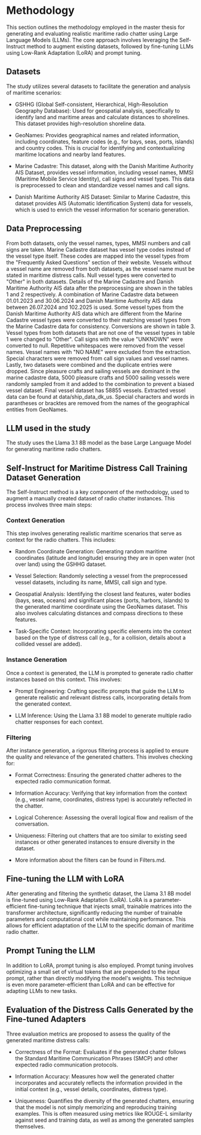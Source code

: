 # Methodology

This section outlines the methodology employed in the master thesis for generating and evaluating realistic maritime radio chatter using Large Language Models (LLMs). The core approach involves leveraging the Self-Instruct method to augment existing datasets, followed by fine-tuning LLMs using Low-Rank Adaptation (LoRA) and prompt tuning.

## Datasets

The study utilizes several datasets to facilitate the generation and analysis of maritime scenarios:

- GSHHG (Global Self-consistent, Hierarchical, High-Resolution Geography Database): Used for geospatial analysis, specifically to identify land and maritime areas and calculate distances to shorelines. This dataset provides high-resolution shoreline data.

- GeoNames: Provides geographical names and related information, including coordinates, feature codes (e.g., for bays, seas, ports, islands) and country codes. This is crucial for identifying and contextualizing maritime locations and nearby land features.

- Marine Cadastre: This dataset, along with the Danish Maritime Authority AIS Dataset, provides vessel information, including vessel names, MMSI (Maritime Mobile Service Identity), call signs and vessel types. This data is preprocessed to clean and standardize vessel names and call signs.

- Danish Maritime Authority AIS Dataset: Similar to Marine Cadastre, this dataset provides AIS (Automatic Identification System) data for vessels, which is used to enrich the vessel information for scenario generation.

## Data Preprocessing

From both datasets, only the vessel names, types, MMSI numbers and call signs are taken. Marine Cadastre dataset has vessel type codes instead of the vessel type itself. These codes are mapped into the vessel types from the "Frequently Asked Questions" section of their website. Vessels without a vessel name are removed from both datasets, as the vessel name must be stated in maritime distress calls. Null vessel types were converted to "Other" in both datasets. Details of the Marine Cadastre and Danish Maritime Authority AIS data after the preprocessing are shown in the tables 1 and 2 respectively. A combination of Marine Cadastre data between 01.01.2023 and 30.06.2024 and Danish Maritime Authority AIS data between 26.07.2024 and 102.2025 is used. Some vessel types from the Danish Maritime Authority AIS data which are different from the Marine Cadastre vessel types were converted to their matching vessel types from the Marine Cadastre data for consistency. Conversions are shown in table 3. Vessel types from both datasets that are not one of the vessel types in table 1 were changed to "Other". Call signs with the value "UNKNOWN" were converted to null. Repetitive whitespaces
were removed from the vessel names. Vessel names with "NO NAME" were excluded from the extraction. Special characters were removed from call sign values and vessel names. Lastly, two datasets were combined and the duplicate entries were dropped.
Since pleasure crafts and sailing vessels are dominant in the marine cadastre data, 5000 pleasure crafts and 5000 sailing vessels were randomly sampled from it and added to the combination to prevent a biased vessel dataset. Final vessel dataset has 58855 vessels. Extracted vessel data can be found at data/ship_data_dk_us. Special characters and words in parantheses or bracktes are removed from the names of the geographical entities from GeoNames.

## LLM used in the study

The study uses the Llama 3.1 8B model as the base Large Language Model for generating maritime radio chatters.

## Self-Instruct for Maritime Distress Call Training Dataset Generation

The Self-Instruct method is a key component of the methodology, used to augment a manually created dataset of radio chatter instances. This process involves three main steps:

### Context Generation

This step involves generating realistic maritime scenarios that serve as context for the radio chatters. This includes:

- Random Coordinate Generation: Generating random maritime coordinates (latitude and longitude) ensuring they are in open water (not over land) using the GSHHG dataset.

- Vessel Selection: Randomly selecting a vessel from the preprocessed vessel datasets, including its name, MMSI, call sign and type.

- Geospatial Analysis: Identifying the closest land features, water bodies (bays, seas, oceans) and significant places (ports, harbors, islands) to the generated maritime coordinate using the GeoNames dataset. This also involves calculating distances and compass directions to these features.

- Task-Specific Context: Incorporating specific elements into the context based on the type of distress call (e.g., for a collision, details about a collided vessel are added).

### Instance Generation

Once a context is generated, the LLM is prompted to generate radio chatter instances based on this context. This involves:

- Prompt Engineering: Crafting specific prompts that guide the LLM to generate realistic and relevant distress calls, incorporating details from the generated context.

- LLM Inference: Using the Llama 3.1 8B model to generate multiple radio chatter responses for each context.

### Filtering

After instance generation, a rigorous filtering process is applied to ensure the quality and relevance of the generated chatters. This involves checking for:

- Format Correctness: Ensuring the generated chatter adheres to the expected radio communication format.

- Information Accuracy: Verifying that key information from the context (e.g., vessel name, coordinates, distress type) is accurately reflected in the chatter.

- Logical Coherence: Assessing the overall logical flow and realism of the conversation.

- Uniqueness: Filtering out chatters that are too similar to existing seed instances or other generated instances to ensure diversity in the dataset.

- More information about the filters can be found in Filters.md.

## Fine-tuning the LLM with LoRA

After generating and filtering the synthetic dataset, the Llama 3.1 8B model is fine-tuned using Low-Rank Adaptation (LoRA). LoRA is a parameter-efficient fine-tuning technique that injects small, trainable matrices into the transformer architecture, significantly reducing the number of trainable parameters and computational cost while maintaining performance. This allows for efficient adaptation of the LLM to the specific domain of maritime radio chatter.

## Prompt Tuning the LLM

In addition to LoRA, prompt tuning is also employed. Prompt tuning involves optimizing a small set of virtual tokens that are prepended to the input prompt, rather than directly modifying the model's weights. This technique is even more parameter-efficient than LoRA and can be effective for adapting LLMs to new tasks.

## Evaluation of the Distress Calls Generated by the Fine-tuned Adapters

Three evaluation metrics are proposed to assess the quality of the generated maritime distress calls:

- Correctness of the Format: Evaluates if the generated chatter follows the Standard Maritime Communication Phrases (SMCP) and other expected radio communication protocols.

- Information Accuracy: Measures how well the generated chatter incorporates and accurately reflects the information provided in the initial context (e.g., vessel details, coordinates, distress type).

- Uniqueness: Quantifies the diversity of the generated chatters, ensuring that the model is not simply memorizing and reproducing training examples. This is often measured using metrics like ROUGE-L similarity against seed and training data, as well as among the generated samples themselves.

